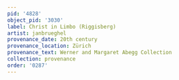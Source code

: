 ```yaml
---
pid: '4828'
object_pid: '3030'
label: Christ in Limbo (Riggisberg)
artist: janbrueghel
provenance_date: 20th century
provenance_location: Zürich
provenance_text: Werner and Margaret Abegg Collection
collection: provenance
order: '0287'
---
```

